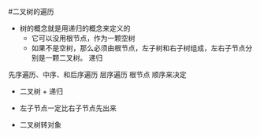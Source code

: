 #二叉树的遍历
 - 树的概念就是用递归的概念来定义的
    - 它可以没用根节点，作为一颗空树
    - 如果不是空树，那么必须由根节点，左子树和右子树组成，左右子节点分别是一颗二叉树。
    递归

  先序遍历、中序、和后序遍历 层序遍历
  根节点 顺序来决定

- 二叉树 + 递归
- 左子节点一定比右子节点先出来

- 二叉树转对象
